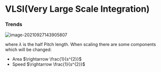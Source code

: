 # VLSI(Very Large Scale Integration)

### Trends

![image-20210927143905807](C:\Users\elc20yl\AppData\Roaming\Typora\typora-user-images\image-20210927143905807.png)

where  $\lambda$ is the half Pitch length. When scaling there are some components which will be changed:

- Area                    $\rightarrow \frac{1}{s^{2}}$
- Speed                  $\rightarrow \frac{1}{s^{2}}$

